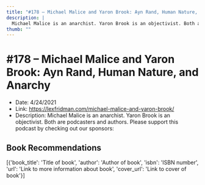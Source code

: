 ```yaml
---
title: "#178 – Michael Malice and Yaron Brook: Ayn Rand, Human Nature, and Anarchy"
description: |
  Michael Malice is an anarchist. Yaron Brook is an objectivist. Both are podcasters and authors. Please support this podcast by checking out our sponsors:"
thumb: ""
---
```


# #178 – Michael Malice and Yaron Brook: Ayn Rand, Human Nature, and Anarchy

  - Date: 4/24/2021
  - Link: https://lexfridman.com/michael-malice-and-yaron-brook/
  - Description: Michael Malice is an anarchist. Yaron Brook is an objectivist. Both are podcasters and authors. Please support this podcast by checking out our sponsors:

## Book Recommendations

[{'book_title': 'Title of book', 'author': 'Author of book', 'isbn': 'ISBN number', 'url': 'Link to more information about book', 'cover_url': 'Link to cover of book'}]